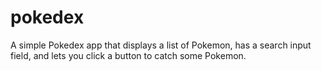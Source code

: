 # pokedex
A simple Pokedex app that displays a list of Pokemon, has a search input field, and lets you click a button to catch some Pokemon.
